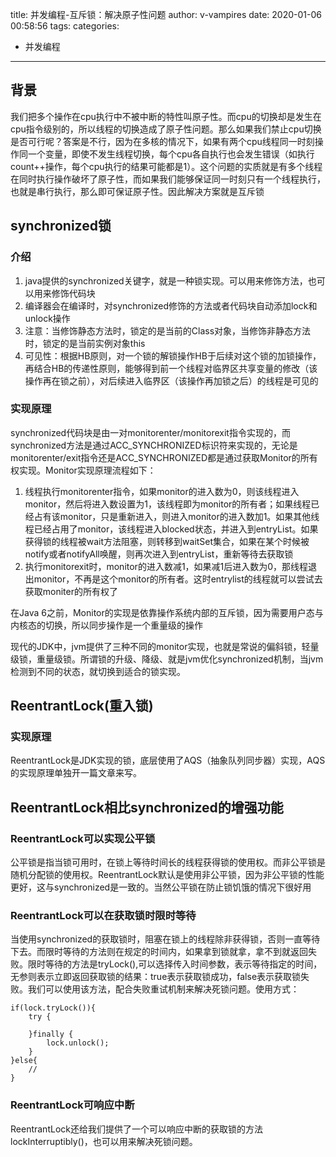 title: 并发编程-互斥锁：解决原子性问题
author: v-vampires
date: 2020-01-06 00:58:56
tags:
categories: 
- 并发编程
---
## 背景
我们把多个操作在cpu执行中不被中断的特性叫原子性。而cpu的切换却是发生在cpu指令级别的，所以线程的切换造成了原子性问题。那么如果我们禁止cpu切换是否可行呢？答案是不行，因为在多核的情况下，如果有两个cpu线程同一时刻操作同一个变量，即使不发生线程切换，每个cpu各自执行也会发生错误（如执行count++操作，每个cpu执行的结果可能都是1）。这个问题的实质就是有多个线程在同时执行操作破坏了原子性，而如果我们能够保证同一时刻只有一个线程执行，也就是串行执行，那么即可保证原子性。因此解决方案就是互斥锁
## synchronized锁
### 介绍
1. java提供的synchronized关键字，就是一种锁实现。可以用来修饰方法，也可以用来修饰代码块
2. 编译器会在编译时，对synchronized修饰的方法或者代码块自动添加lock和unlock操作
3. 注意：当修饰静态方法时，锁定的是当前的Class对象，当修饰非静态方法时，锁定的是当前实例对象this
4. 可见性：根据HB原则，对一个锁的解锁操作HB于后续对这个锁的加锁操作，再结合HB的传递性原则，能够得到前一个线程对临界区共享变量的修改（该操作再在锁之前），对后续进入临界区（该操作再加锁之后）的线程是可见的

### 实现原理
synchronized代码块是由一对monitorenter/monitorexit指令实现的，而synchronized方法是通过ACC_SYNCHRONIZED标识符来实现的，无论是monitorenter/exit指令还是ACC_SYNCHRONIZED都是通过获取Monitor的所有权实现。Monitor实现原理流程如下：
1. 线程执行monitorenter指令，如果monitor的进入数为0，则该线程进入monitor，然后将进入数设置为1，该线程即为monitor的所有者；如果线程已经占有该monitor，只是重新进入，则进入monitor的进入数加1。如果其他线程已经占用了monitor，该线程进入blocked状态，并进入到entryList。如果获得锁的线程被wait方法阻塞，则转移到waitSet集合，如果在某个时候被notify或者notifyAll唤醒，则再次进入到entryList，重新等待去获取锁
2. 执行monitorexit时，monitor的进入数减1，如果减1后进入数为0，那线程退出monitor，不再是这个monitor的所有者。这时entrylist的线程就可以尝试去获取moniter的所有权了

在Java 6之前，Monitor的实现是依靠操作系统内部的互斥锁，因为需要用户态与内核态的切换，所以同步操作是一个重量级的操作

现代的JDK中，jvm提供了三种不同的monitor实现，也就是常说的偏斜锁，轻量级锁，重量级锁。所谓锁的升级、降级、就是jvm优化synchronized机制，当jvm检测到不同的状态，就切换到适合的锁实现。

## ReentrantLock(重入锁)
### 实现原理
ReentrantLock是JDK实现的锁，底层使用了AQS（抽象队列同步器）实现，AQS的实现原理单独开一篇文章来写。
## ReentrantLock相比synchronized的增强功能
### ReentrantLock可以实现公平锁
公平锁是指当锁可用时，在锁上等待时间长的线程获得锁的使用权。而非公平锁是随机分配锁的使用权。ReentrantLock默认是使用非公平锁，因为非公平锁的性能更好，这与synchronized是一致的。当然公平锁在防止锁饥饿的情况下很好用
### ReentrantLock可以在获取锁时限时等待
当使用synchronized的获取锁时，阻塞在锁上的线程除非获得锁，否则一直等待下去。而限时等待的方法则在规定的时间内，如果拿到锁就拿，拿不到就返回失败。限时等待的方法是tryLock(),可以选择传入时间参数，表示等待指定的时间，无参则表示立即返回获取锁的结果：true表示获取锁成功，false表示获取锁失败。我们可以使用该方法，配合失败重试机制来解决死锁问题。使用方式：
```
if(lock.tryLock()){
    try {

    }finally {
        lock.unlock();
    }
}else{
    //
}
```

### ReentrantLock可响应中断
ReentrantLock还给我们提供了一个可以响应中断的获取锁的方法lockInterruptibly()，也可以用来解决死锁问题。